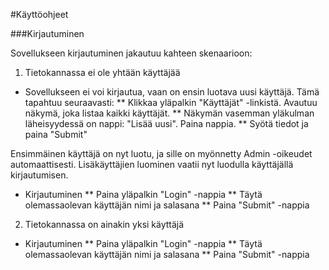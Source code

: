 #Käyttöohjeet


###Kirjautuminen

Sovellukseen kirjautuminen jakautuu kahteen skenaarioon:
1. Tietokannassa ei ole yhtään käyttäjää
* Sovellukseen ei voi kirjautua, vaan on ensin luotava uusi käyttäjä. Tämä tapahtuu seuraavasti:
** Klikkaa yläpalkin "Käyttäjät" -linkistä. Avautuu näkymä, joka listaa kaikki käyttäjät.
** Näkymän vasemman yläkulman läheisyydessä on nappi: "Lisää uusi". Paina nappia.
** Syötä tiedot ja paina "Submit"

Ensimmäinen käyttäjä on nyt luotu, ja sille on myönnetty Admin -oikeudet automaattisesti.
Lisäkäyttäjien luominen vaatii nyt luodulla käyttäjällä kirjautumisen.

* Kirjautuminen
** Paina yläpalkin "Login" -nappia
** Täytä olemassaolevan käyttäjän nimi ja salasana
** Paina "Submit" -nappia


2. Tietokannassa on ainakin yksi käyttäjä

* Kirjautuminen
** Paina yläpalkin "Login" -nappia
** Täytä olemassaolevan käyttäjän nimi ja salasana
** Paina "Submit" -nappia